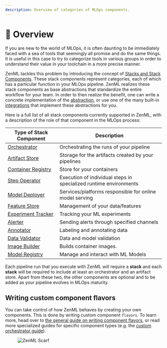 ```yaml
---
description: Overview of categories of MLOps components.
---
```


# 📜 Overview

If you are new to the world of MLOps, it is often daunting to be immediately faced with a sea of tools that seemingly all promise and do the same things. It is useful in this case to try to categorize tools in various groups in order to understand their value in your toolchain in a more precise manner.

ZenML tackles this problem by introducing the concept of [Stacks and Stack Components](../../user-guide/production-guide/understand-stacks.md). These stack components represent categories, each of which has a particular function in your MLOps pipeline. ZenML realizes these stack components as base abstractions that standardize the entire workflow for your team. In order to then realize the benefit, one can write a concrete implementation of the [abstraction](../../how-to/stack-deployment/implement-a-custom-stack-component.md), or use one of the many built-in [integrations](integration-overview.md) that implement these abstractions for you.

Here is a full list of all stack components currently supported in ZenML, with a description of the role of that component in the MLOps process:

| **Type of Stack Component**                                                         | **Description**                                                   |
| ----------------------------------------------------------------------------------- | ----------------------------------------------------------------- |
| [Orchestrator](../../how-to/configure-stack-components/orchestrators/)              | Orchestrating the runs of your pipeline                           |
| [Artifact Store](../../how-to/configure-stack-components/artifact-stores/)          | Storage for the artifacts created by your pipelines               |
| [Container Registry](../../how-to/configure-stack-components/container-registries/) | Store for your containers                                         |
| [Step Operator](../../how-to/configure-stack-components/step-operators/)            | Execution of individual steps in specialized runtime environments |
| [Model Deployer](../../how-to/configure-stack-components/model-deployers/)          | Services/platforms responsible for online model serving           |
| [Feature Store](../../how-to/configure-stack-components/feature-stores/)            | Management of your data/features                                  |
| [Experiment Tracker](../../how-to/configure-stack-components/experiment-trackers/)  | Tracking your ML experiments                                      |
| [Alerter](../../how-to/configure-stack-components/alerters/)                        | Sending alerts through specified channels                         |
| [Annotator](../../how-to/configure-stack-components/annotators/)                    | Labeling and annotating data                                      |
| [Data Validator](../../how-to/configure-stack-components/data-validators/)          | Data and model validation                                         |
| [Image Builder](../../how-to/configure-stack-components/image-builders/)            | Builds container images.                                          |
| [Model Registry](../../how-to/configure-stack-components/model-registries/)         | Manage and interact with ML Models                                |

Each pipeline run that you execute with ZenML will require a **stack** and each **stack** will be required to include at least an orchestrator and an artifact store. Apart from these two, the other components are optional and to be added as your pipeline evolves in MLOps maturity.

## Writing custom component flavors

You can take control of how ZenML behaves by creating your own components. This is done by writing custom component `flavors`. To learn more, head over to [the general guide on writing component flavors](../../how-to/stack-deployment/implement-a-custom-stack-component.md), or read more specialized guides for specific component types (e.g. the [custom orchestrator guide](../../how-to/configure-stack-components/orchestrators/custom.md)).

<figure><img src="https://static.scarf.sh/a.png?x-pxid=f0b4f458-0a54-4fcd-aa95-d5ee424815bc" alt="ZenML Scarf"><figcaption></figcaption></figure>
